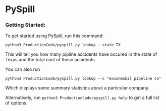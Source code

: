 # PySpill

### Getting Started: ###
To get started using PySpill, run this command: 

`python3 ProductionCode/pyspill.py lookup --state TX`

This will tell you how many pipline accidents have occured in the state
of Texas and the total cost of these accidents.

You can also run 

`python3 ProductionCode/pyspill.py lookup --c "exxonmobil pipeline co"`

Which displays some summary statistics about a particular company.

Alternatively, run `python3 ProductionCode/pyspill.py help` to get a full 
list of options.
